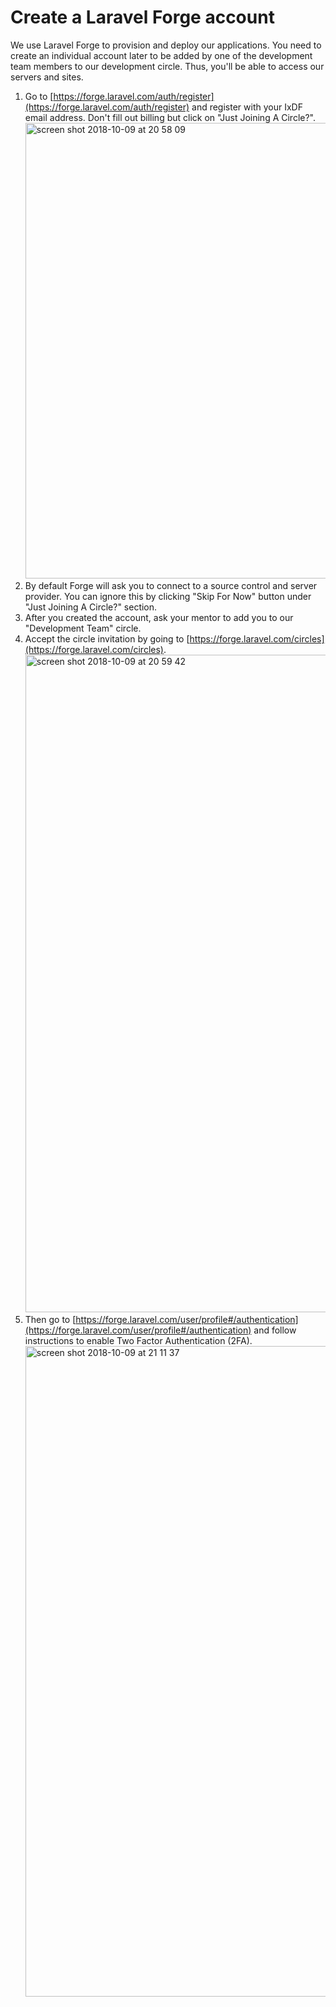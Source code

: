 # Create a Laravel Forge account

We use Laravel Forge to provision and deploy our applications.
You need to create an individual account later to be added by one of the
development team members to our development circle. Thus, you'll be able
to access our servers and sites.

1. Go to [https://forge.laravel.com/auth/register](https://forge.laravel.com/auth/register)
   and register with your IxDF email address. Don't fill out billing but click on "Just Joining A Circle?".
   <img width="729" alt="screen shot 2018-10-09 at 20 58 09" src="https://user-images.githubusercontent.com/832544/46689488-aed80f00-cc08-11e8-8ae3-a7efed74c836.png">
1. By default Forge will ask you to connect to a source control and server provider. You can ignore this by clicking "Skip For Now" button under "Just Joining A Circle?" section.
1. After you created the account, ask your mentor to add you to our "Development Team" circle.
1. Accept the circle invitation by going to [https://forge.laravel.com/circles](https://forge.laravel.com/circles).
   <img width="1052" alt="screen shot 2018-10-09 at 20 59 42" src="https://user-images.githubusercontent.com/832544/46689490-aed80f00-cc08-11e8-8b9b-78285ebed5d1.png">
1. Then go to [https://forge.laravel.com/user/profile#/authentication](https://forge.laravel.com/user/profile#/authentication)
   and follow instructions to enable Two Factor Authentication (2FA).
   <img width="1041" alt="screen shot 2018-10-09 at 21 11 37" src="https://user-images.githubusercontent.com/832544/46689491-aed80f00-cc08-11e8-880b-5388a9b283f3.png">
